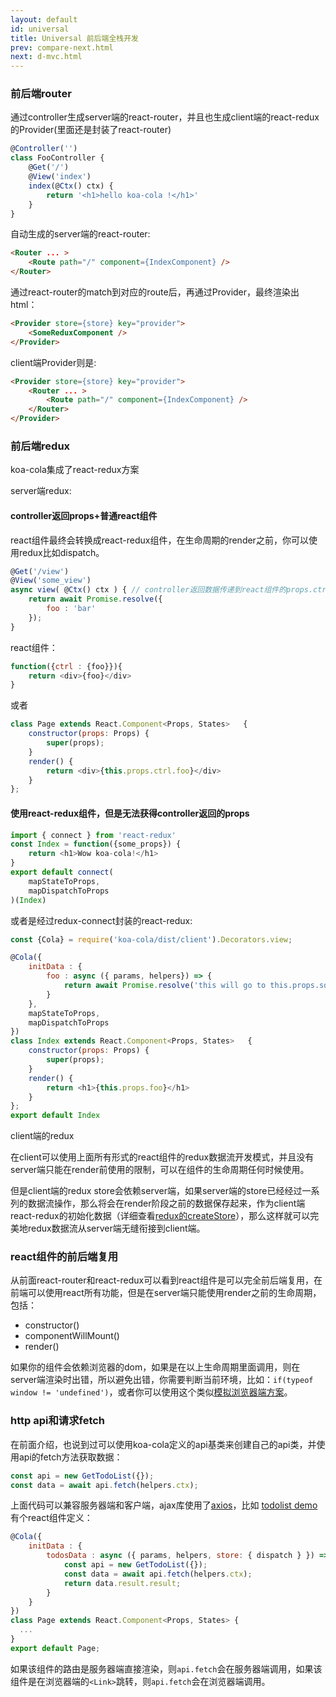 ```yaml
---
layout: default
id: universal
title: Universal 前后端全栈开发
prev: compare-next.html
next: d-mvc.html
---
```


### 前后端router

通过controller生成server端的react-router，并且也生成client端的react-redux的Provider(里面还是封装了react-router)

```javascript
@Controller('') 
class FooController {
    @Get('/')
    @View('index')
    index(@Ctx() ctx) {
        return '<h1>hello koa-cola !</h1>'
    }
}
```
自动生成的server端的react-router:

```html
<Router ... >
    <Route path="/" component={IndexComponent} />
</Router>
```

通过react-router的match到对应的route后，再通过Provider，最终渲染出html：
```html
<Provider store={store} key="provider">
    <SomeReduxComponent />
</Provider>
```


client端Provider则是:
```html
<Provider store={store} key="provider">
    <Router ... >
        <Route path="/" component={IndexComponent} />
    </Router>
</Provider>
```

### 前后端redux

koa-cola集成了react-redux方案

server端redux:

#### controller返回props+普通react组件

react组件最终会转换成react-redux组件，在生命周期的render之前，你可以使用redux比如dispatch。

```javascript
@Get('/view')
@View('some_view')
async view( @Ctx() ctx ) { // controller返回数据传递到react组件的props.ctrl
    return await Promise.resolve({
        foo : 'bar'
    });
} 
```

react组件：

```javascript
function({ctrl : {foo}}){
    return <div>{foo}</div>
}
```

或者

```javascript
class Page extends React.Component<Props, States>   {
    constructor(props: Props) {
        super(props);
    }
    render() {
        return <div>{this.props.ctrl.foo}</div>
    }
};
```
#### 使用react-redux组件，但是无法获得controller返回的props

```javascript
import { connect } from 'react-redux'
const Index = function({some_props}) {
    return <h1>Wow koa-cola!</h1>
}
export default connect(
    mapStateToProps,
    mapDispatchToProps
)(Index)
```

或者是经过redux-connect封装的react-redux:

```javascript
const {Cola} = require('koa-cola/dist/client').Decorators.view;

@Cola({
    initData : {
        foo : async ({ params, helpers}) => {
            return await Promise.resolve('this will go to this.props.some_props')
        }
    },
    mapStateToProps,
    mapDispatchToProps
})
class Index extends React.Component<Props, States>   {
    constructor(props: Props) {
        super(props);
    }
    render() {
        return <h1>{this.props.foo}</h1>
    }
};
export default Index
```

client端的redux

在client可以使用上面所有形式的react组件的redux数据流开发模式，并且没有server端只能在render前使用的限制，可以在组件的生命周期任何时候使用。

但是client端的redux store会依赖server端，如果server端的store已经经过一系列的数据流操作，那么将会在render阶段之前的数据保存起来，作为client端react-redux的初始化数据（详细查看[redux的createStore](http://redux.js.org/docs/api/createStore.html)），那么这样就可以完美地redux数据流从server端无缝衔接到client端。

### react组件的前后端复用

从前面react-router和react-redux可以看到react组件是可以完全前后端复用，在前端可以使用react所有功能，但是在server端只能使用render之前的生命周期，包括：

* constructor()
* componentWillMount()
* render()

如果你的组件会依赖浏览器的dom，如果是在以上生命周期里面调用，则在server端渲染时出错，所以避免出错，你需要判断当前环境，比如：`if(typeof window != 'undefined')`，或者你可以使用这个类似[模拟浏览器端方案](https://github.com/airbnb/enzyme/blob/master/docs/guides/jsdom.md)。

### http api和请求fetch

在前面介绍，也说到过可以使用koa-cola定义的api基类来创建自己的api类，并使用api的fetch方法获取数据：

```javascript
const api = new GetTodoList({});
const data = await api.fetch(helpers.ctx);
```

上面代码可以兼容服务器端和客户端，ajax库使用了[axios](https://github.com/mzabriskie/axios)，比如 [todolist demo](https://github.com/koa-cola/todolist) 有个react组件定义：

```javascript
@Cola({
    initData : {
        todosData : async ({ params, helpers, store: { dispatch } }) => {
            const api = new GetTodoList({});
            const data = await api.fetch(helpers.ctx);
            return data.result.result;
        }
    }
})
class Page extends React.Component<Props, States> {
  ...
}
export default Page;
```
如果该组件的路由是服务器端直接渲染，则`api.fetch`会在服务器端调用，如果该组件是在浏览器端的`<Link>`跳转，则`api.fetch`会在浏览器端调用。